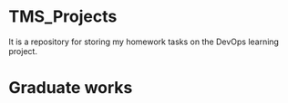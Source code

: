 # TMS_Projects
It is a repository for storing my homework tasks on the DevOps learning project.
# Graduate works

